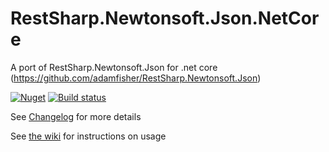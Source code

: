 # RestSharp.Newtonsoft.Json.NetCore
A port of RestSharp.Newtonsoft.Json for .net core (https://github.com/adamfisher/RestSharp.Newtonsoft.Json)

[![Nuget](https://img.shields.io/nuget/v/RestSharp.Newtonsoft.Json.NetCore.svg)](https://nuget.org/packages/RestSharp.Newtonsoft.Json.NetCore)
[![Build status](https://ci.appveyor.com/api/projects/status/br208opekx87xj8x?svg=true)](https://ci.appveyor.com/project/bernardbr/restsharp-newtonsoft-json-netcore)


See [Changelog](https://github.com/Alterdata/RestSharp.Newtonsoft.Json.NetCore/wiki/Changelog) for more details

See [the wiki](https://github.com/Alterdata/RestSharp.Newtonsoft.Json.NetCore/wiki) for instructions on usage
